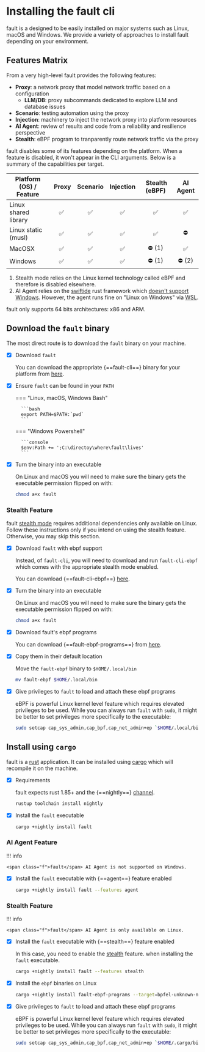 # Installing the <span class="f">fault</span> cli

<span class="f">fault</span> is a designed to be easily installed on major systems such as Linux,
macOS and Windows. We provide a variety of approaches to install <span class="f">fault</span> depending
on your environment.

## Features Matrix

From a very high-level <span class="f">fault</span> provides the following features:

* **Proxy**: a network proxy that model network traffic based on a configuration
    - **LLM/DB**: proxy subcommands dedicated to explore LLM and database issues
* **Scenario**: testing automation using the proxy
* **Injection**: machinery to inject the network proxy into platform resources
* **AI Agent**: review of results and code from a reliability and resilience perspective
* **Stealth**: eBPF program to tranparently route network traffic via the proxy

<span class="f">fault</span> disables some of its features depending on the platform. When a feature is
disabled, it won't appear in the CLI arguments. Below is a summary of the
capabilities per target.

| Platform (OS) / Feature | Proxy | Scenario | Injection | Stealth (eBPF) | AI Agent |
|-------------------------|:-----:|:---------------:|:---------------:|:------------------:|:-------------:|
| Linux shared library    |  :white_check_mark:    | :white_check_mark:               | :white_check_mark: | :white_check_mark:             | :white_check_mark:        |
| Linux static (musl)    |  :white_check_mark:    | :white_check_mark:               | :white_check_mark: | :white_check_mark:             | :no_entry:       |
| MacOSX     |  :white_check_mark:    | :white_check_mark:              | :white_check_mark: | :no_entry: (1)            | :white_check_mark:        |
| Windows     |  :white_check_mark:    | :white_check_mark:               | :white_check_mark: | :no_entry: (1)           | :no_entry: (2)       |

1. Stealth mode relies on the Linux kernel technology called eBPF and therefore
   is disabled elsewhere.
2. AI Agent relies on the [swiftide](https://swiftide.rs/) rust framework which
   [doesn't support Windows](https://github.com/bosun-ai/swiftide/issues/299).
   However, the agent runs fine on "Linux on Windows" via
   [WSL](https://learn.microsoft.com/en-us/windows/wsl/install).

<span class="f">fault</span> only supports 64 bits architectures: x86 and ARM.



## Download the `fault` binary

The most direct route is to download the `fault` binary on your machine.

-   [X] Download `fault`

    You can download the appropriate {==fault-cli==} binary for your platform
    from [here](https://github.com/rebound-how/rebound/releases/latest).

-   [X] Ensure `fault` can be found in your `PATH`

    === "Linux, macOS, Windows Bash"

        ```bash
        export PATH=$PATH:`pwd`
        ```

    === "Windows Powershell"

        ```console
        $env:Path += ';C:\directoy\where\fault\lives' 
        ```


-   [X] Turn the binary into an executable

    On Linux and macOS you will need to make sure the binary gets the
    executable permission flipped on with:

    ```bash
    chmod a+x fault
    ```

### Stealth Feature

<span class="f">fault</span> [stealth mode](../how-to/proxy/stealth/configure-stealth-mode.md)
requires additional dependencies only available on Linux. Follow
these instructions only if you intend on using the stealth feature. Otherwise,
you may skip this section.

-   [X] Download `fault` with ebpf support

    Instead, of `fault-cli`, you will need to download and run `fault-cli-ebpf`
    which comes with the appropriate stealth mode enabled.

    You can download {==fault-cli-ebpf==}
    [here](https://github.com/faultdev/fault/releases/latest).

-   [X] Turn the binary into an executable

    On Linux and macOS you will need to make sure the binary gets the
    executable permission flipped on with:

    ```bash
    chmod a+x fault
    ```

-   [X] Download <span class="f">fault</span>'s ebpf programs

    You can download {==fault-ebpf-programs==} from
    [here](https://github.com/faultdev/fault/releases/latest).

-   [X] Copy them in their default location

    Move the `fault-ebpf` binary to `$HOME/.local/bin`

    ```bash
    mv fault-ebpf $HOME/.local/bin
    ```

-   [X] Give privileges to `fault` to load and attach these ebpf programs

    eBPF is powerful Linux kernel level feature which requires elevated
    privileges to be used. While you can always run `fault` with `sudo`, it
    might be better to set privileges more specifically to the executable:

    ```bash
    sudo setcap cap_sys_admin,cap_bpf,cap_net_admin+ep `$HOME/.local/bin/fault`
    ```

## Install using `cargo`

<span class="f">fault</span> is a [rust](https://www.rust-lang.org/) application. It can be installed
using [cargo](https://github.com/rust-lang/cargo) which will recompile it on the
machine.

-   [X] Requirements

    <span class="f">fault</span> expects rust 1.85+ and the {==nightly==}
    [channel](https://rust-lang.github.io/rustup/concepts/channels.html).

    ```bash
    rustup toolchain install nightly
    ```

-   [X] Install the `fault` executable

    ```bash
    cargo +nightly install fault
    ```

### AI Agent Feature

!!! info

    <span class="f">fault</span> AI Agent is not supported on Windows.

-   [X] Install the `fault` executable with {==agent==} feature enabled

    ```bash
    cargo +nightly install fault --features agent
    ```

### Stealth Feature

!!! info

    <span class="f">fault</span> AI Agent is only available on Linux.

-   [X] Install the `fault` executable with {==stealth==} feature enabled

    In this case, you need to enable the
    [stealth](./proxy/stealth/configure-stealth-mode.md) feature. when
    installing the `fault` executable.

    ```bash
    cargo +nightly install fault --features stealth
    ```

-   [X] Install the `ebpf` binaries on Linux

    ```bash
    cargo +nightly install fault-ebpf-programs --target=bpfel-unknown-none -Z build-std=core
    ```

-   [X] Give privileges to `fault` to load and attach these ebpf programs

    eBPF is powerful Linux kernel level feature which requires elevated
    privileges to be used. While you can always run `fault` with `sudo`, it
    might be better to set privileges more specifically to the executable:

    ```bash
    sudo setcap cap_sys_admin,cap_bpf,cap_net_admin+ep `$HOME/.cargo/bin/fault`
    ```
